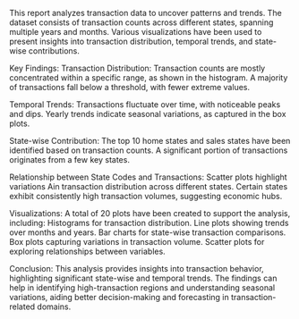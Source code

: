 This report analyzes transaction data to uncover patterns and trends. The dataset consists of transaction counts across different states, spanning multiple years and months. Various visualizations have been used to present insights into transaction distribution, temporal trends, and state-wise contributions.

Key Findings:
Transaction Distribution:
Transaction counts are mostly concentrated within a specific range, as shown in the histogram.
A majority of transactions fall below a threshold, with fewer extreme values.

Temporal Trends:
Transactions fluctuate over time, with noticeable peaks and dips.
Yearly trends indicate seasonal variations, as captured in the box plots.

State-wise Contribution:
The top 10 home states and sales states have been identified based on transaction counts.
A significant portion of transactions originates from a few key states.

Relationship between State Codes and Transactions:
Scatter plots highlight variations Ain transaction distribution across different states.
Certain states exhibit consistently high transaction volumes, suggesting economic hubs.

Visualizations:
A total of 20 plots have been created to support the analysis, including:
Histograms for transaction distribution.
Line plots showing trends over months and years.
Bar charts for state-wise transaction comparisons.
Box plots capturing variations in transaction volume.
Scatter plots for exploring relationships between variables.

Conclusion:
This analysis provides insights into transaction behavior, highlighting significant state-wise and temporal trends. The findings can help in identifying high-transaction regions and understanding seasonal variations, aiding better decision-making and forecasting in transaction-related domains.

